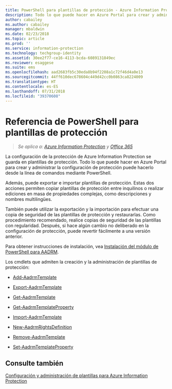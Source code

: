 ```yaml
---
title: PowerShell para plantillas de protección - Azure Information Protection
description: Todo lo que puede hacer en Azure Portal para crear y administrar plantillas de protección puede hacerlo desde la línea de comandos mediante PowerShell. Además, puede exportar e importar plantillas, de manera que pueda copiar plantillas entre inquilinos o llevar a cabo ediciones en masa de propiedades complejas en plantillas, como descripciones y nombres multilingües.
author: cabailey
ms.author: cabailey
manager: mbaldwin
ms.date: 02/23/2018
ms.topic: article
ms.prod: ''
ms.service: information-protection
ms.technology: techgroup-identity
ms.assetid: 30ee2f77-ce16-4113-bcda-6089131849ec
ms.reviewer: esaggese
ms.suite: ems
ms.openlocfilehash: aad2683fb5c30eda8b94f2208a1c72f46d4a0e13
ms.sourcegitcommit: 44ff610dec678604c449d42cc0b0863ca8224009
ms.translationtype: HT
ms.contentlocale: es-ES
ms.lasthandoff: 07/31/2018
ms.locfileid: "39370608"
---
```

# <a name="powershell-reference-for-protection-templates"></a>Referencia de PowerShell para plantillas de protección

>*Se aplica a: [Azure Information Protection](https://azure.microsoft.com/pricing/details/information-protection) y [Office 365](http://download.microsoft.com/download/E/C/F/ECF42E71-4EC0-48FF-AA00-577AC14D5B5C/Azure_Information_Protection_licensing_datasheet_EN-US.pdf)*

La configuración de la protección de Azure Information Protection se guarda en plantillas de protección. Todo lo que puede hacer en Azure Portal para crear y administrar la configuración de protección puede hacerlo desde la línea de comandos mediante PowerShell. 

Además, puede exportar e importar plantillas de protección. Estas dos acciones permiten copiar plantillas de protección entre inquilinos o realizar ediciones en masa de propiedades complejas, como descripciones y nombres multilingües.

También puede utilizar la exportación y la importación para efectuar una copia de seguridad de las plantillas de protección y restaurarlas. Como procedimiento recomendado, realice copias de seguridad de las plantillas con regularidad. Después, si hace algún cambio no deliberado en la configuración de protección, puede revertir fácilmente a una versión anterior.

Para obtener instrucciones de instalación, vea [Instalación del módulo de PowerShell para AADRM](install-powershell.md).

Los cmdlets que admiten la creación y la administración de plantillas de protección:

- [Add-AadrmTemplate](/powershell/module/aadrm/add-aadrmtemplate)

- [Export-AadrmTemplate](/powershell/module/aadrm/export-aadrmtemplate)

- [Get-AadrmTemplate](/powershell/module/aadrm/get-aadrmtemplate)

- [Get-AadrmTemplateProperty](/powershell/module/aadrm/get-aadrmtemplateproperty)

- [Import-AadrmTemplate](/powershell/module/aadrm/import-aadrmtemplate)

- [New-AadrmRightsDefinition](/powershell/module/aadrm/new-aadrmrightsdefinition)

- [Remove-AadrmTemplate](/powershell/module/aadrm/remove-aadrmtemplate)

- [Set-AadrmTemplateProperty](/powershell/module/aadrm/set-aadrmtemplateproperty)



## <a name="see-also"></a>Consulte también
[Configuración y administración de plantillas para Azure Information Protection](configure-policy-templates.md)

